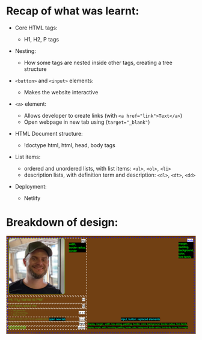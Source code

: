 # Recap of what was learnt:
- Core HTML tags:
    - H1, H2, P tags

- Nesting:
    - How some tags are nested inside other tags, creating a tree structure

- `<button>` and `<input>` elements:
    - Makes the website interactive

- `<a>` element:
    - Allows developer to create links (with `<a href="link">Text</a>`)
    - Open webpage in new tab using (`target="_blank"`)

- HTML Document structure:
    - !doctype html, html, head, body tags

- List items:
    - ordered and unordered lists, with list items: `<ul>`, `<ol>`, `<li>`
    - description lists, with definition term and description: `<dl>`, `<dt>`, `<dd>`

- Deployment:
    - Netlify

# Breakdown of design:
![personal website](./images/personal_website.png)
